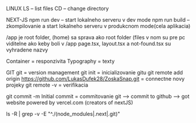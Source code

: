 LINUX
LS – list files
CD – change directory


NEXT-JS
npm run dev – start lokalneho serveru v dev mode
npm run build – zkompilovanie a start lokalneho serveru v produkcnom mode(cela aplikacia)

/app je root folder, (home) sa sprava ako root folder (files v nom su pre pc viditelne ako keby boli v /app
page.tsx, layout.tsx a not-found.tsx su vyhradene nazvy

Container = responzivita
Typography = texty


GIT
git = version management
git init = inicializovanie gitu
git remote add origin https://github.com/LukasDufek28/ZoskaSnap.git = connectne novy projeky
git remote -v = verifikacia 

git commit -m Initial commit = commitovanie
git --> commit to github --> got website powered by vercel.com (creators of nextJS)

ls -R | grep -v -E "^./(node_modules|\.next|.git)"
